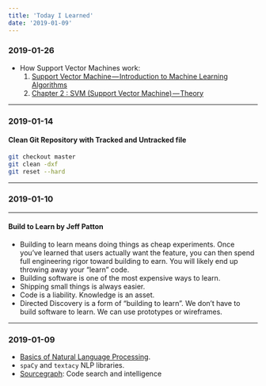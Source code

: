 ```yaml
---
title: 'Today I Learned'
date: '2019-01-09'
---
```


### 2019-01-26

- How Support Vector Machines work:
  1. [Support Vector Machine — Introduction to Machine Learning Algorithms](https://towardsdatascience.com/support-vector-machine-introduction-to-machine-learning-algorithms-934a444fca47)
  1. [Chapter 2 : SVM (Support Vector Machine) — Theory](https://medium.com/machine-learning-101/chapter-2-svm-support-vector-machine-theory-f0812effc72)

---

### 2019-01-14

#### Clean Git Repository with Tracked and Untracked file

```bash
git checkout master
git clean -dxf
git reset --hard
```

---

### 2019-01-10

---

#### Build to Learn by Jeff Patton

- Building to learn means doing things as cheap experiments. Once you’ve learned that users actually want the feature, you can then spend full engineering rigor toward building to earn. You will likely end up throwing away your “learn” code.
- Building software is one of the most expensive ways to learn.
- Shipping small things is always easier.
- Code is a liability. Knowledge is an asset.
- Directed Discovery is a form of “building to learn”. We don’t have to build software to learn. We can use prototypes or wireframes.

---

### 2019-01-09

- [Basics of Natural Language Processing](https://medium.com/@ageitgey/natural-language-processing-is-fun-9a0bff37854e).
- `spaCy` and `textacy` NLP libraries.
- [Sourcegraph](https://github.com/sourcegraph/sourcegraph): Code search and intelligence
